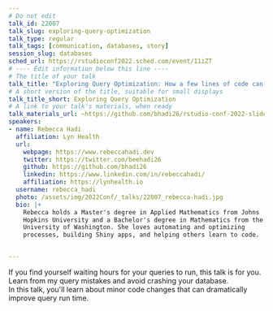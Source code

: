```yaml
---
# Do not edit
talk_id: 22007
talk_slug: exploring-query-optimization
talk_type: regular
talk_tags: [communication, databases, story]
session_slug: databases
sched_url: https://rstudioconf2022.sched.com/event/11iZT
# ---- Edit information below this line ----
# The title of your talk
talk_title: "Exploring Query Optimization: How a few lines of code can save hours of time"
# A short version of the title, suitable for small displays
talk_title_short: Exploring Query Optimization
# A link to your talk's materials, when ready
talk_materials_url: ~https://github.com/bhadi26/rstudio-conf-2022-slides/blob/main/rebecca-hadi-r-studio-presentation-2022.pptx
speakers:
- name: Rebecca Hadi
  affiliation: Lyn Health
  url:
    webpage: https://www.rebeccahadi.dev
    twitter: https://twitter.com/beehadi26
    github: https://github.com/bhadi26
    linkedin: https://www.linkedin.com/in/rebeccahadi/
    affiliation: https://lynhealth.io
  username: rebecca_hadi
  photo: /assets/img/2022Conf/_talks/22007_rebecca-hadi.jpg
  bio: |+
    Rebecca holds a Master's degree in Applied Mathematics from Johns
    Hopkins University and a Bachelor's degree in Mathematics from the
    University of Washington. She loves automating and optimizing
    processes, building Shiny apps, and helping others learn to code.


---
```


<!-- ABSTRACT ----
Please write abstract below. You may use simple markdown (links, code style, bold, italics)
-->

If you find yourself waiting hours for your queries to run, this talk is for you. 
Learn from my query mistakes and avoid crashing your database.  
In this talk, you'll learn about minor code changes that can dramatically improve query run time. 
